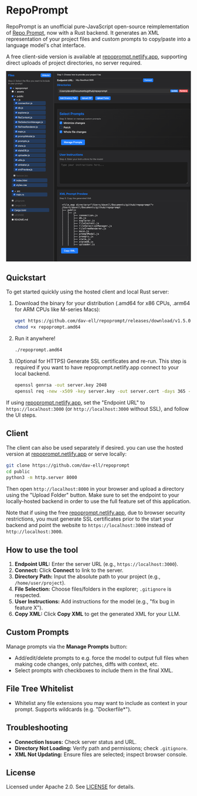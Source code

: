 # RepoPrompt

RepoPrompt is an unofficial pure-JavaScript open-source reimplementation of [Repo Prompt](https://repoprompt.com/), now with a Rust backend. It generates an XML representation of your project files and custom prompts to copy/paste into a language model's chat interface.

A free client-side version is available at [repoprompt.netlify.app](https://repoprompt.netlify.app/), supporting direct uploads of project directories, no server required.

![UI PNG](assets/ui.png)

## Quickstart

To get started quickly using the hosted client and local Rust server:

1. Download the binary for your distribution (.amd64 for x86 CPUs, .arm64 for ARM CPUs like M-series Macs):
   ```bash
   wget https://github.com/dav-ell/repoprompt/releases/download/v1.5.0/repoprompt.amd64
   chmod +x repoprompt.amd64
   ```

2. Run it anywhere!
   ```bash
   ./repoprompt.amd64
   ```

3. (Optional for HTTPS) Generate SSL certificates and re-run. This step is required if you want to have repoprompt.netlify.app connect to your local backend.
   ```bash
   openssl genrsa -out server.key 2048
   openssl req -new -x509 -key server.key -out server.cert -days 365 -sha256 -subj "/CN=localhost"
   ```

If using [repoprompt.netlify.app](https://repoprompt.netlify.app/), set the "Endpoint URL" to `https://localhost:3000` (or `http://localhost:3000` without SSL), and follow the UI steps.

## Client

The client can also be used separately if desired. you can use the hosted version at [repoprompt.netlify.app](https://repoprompt.netlify.app/) or serve locally:

```bash
git clone https://github.com/dav-ell/repoprompt
cd public
python3 -m http.server 8000
```

Then open `http://localhost:8000` in your browser and upload a directory using the "Upload Folder" button. Make sure to set the endpoint to your locally-hosted backend in order to use the full feature set of this application. 

Note that if using the free [repoprompt.netlify.app](https://repoprompt.netlify.app/), due to browser security restrictions, you must generate SSL certificates prior to the start your backend and point the website to `https://localhost:3000` instead of `http://localhost:3000`.

## How to use the tool

1. **Endpoint URL:** Enter the server URL (e.g., `https://localhost:3000`).
2. **Connect:** Click **Connect** to link to the server.
3. **Directory Path:** Input the absolute path to your project (e.g., `/home/user/project`).
4. **File Selection:** Choose files/folders in the explorer; `.gitignore` is respected.
5. **User Instructions:** Add instructions for the model (e.g., "fix bug in feature X").
6. **Copy XML:** Click **Copy XML** to get the generated XML for your LLM.

## Custom Prompts

Manage prompts via the **Manage Prompts** button:
- Add/edit/delete prompts to e.g. force the model to output full files when making code changes, only patches, diffs with context, etc.
- Select prompts with checkboxes to include them in the final XML.

## File Tree Whitelist

- Whitelist any file extensions you may want to include as context in your prompt. Supports wildcards (e.g. "Dockerfile*"). 

## Troubleshooting

- **Connection Issues:** Check server status and URL.
- **Directory Not Loading:** Verify path and permissions; check `.gitignore`.
- **XML Not Updating:** Ensure files are selected; inspect browser console.

## License

Licensed under Apache 2.0. See [LICENSE](LICENSE) for details.
